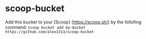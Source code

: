 # scoop-bucket
Add this bucket to your [Scoop] (https://scoop.sh/) by the follofing command:
`scoop bucket add my-bucket https://github.com/alex1313/scoop-bucket`
